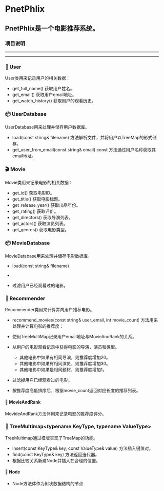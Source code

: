 # PnetPhlix

## PnetPhlix是一个电影推荐系统。

### 项目说明
---

---

### 👨 User
User类用来记录用户的相关数据：
- get_full_name() 获取用户姓名。
- get_email() 获取用户email地址。
- get_watch_history() 获取用户的观看历史。

### 📦 UserDatabase
UserDatabase用来处理并储存用户数据库。
- load(const string& filename) 方法解析文件，并将用户以TreeMap的形式储存。
- get_user_from_email(const string& email) const 方法通过用户名称获取其email地址。

### 🎬 Movie
Movie类用来记录电影的相关数据：
- get_id() 获取电影ID。
- get_title() 获取电影标题。
- get_release_year() 获取出品年份。
- get_rating() 获取评价。
- get_directors() 获取导演列表。
- get_actors() 获取演员列表。
- get_genres() 获取电影类型。

### 📦 MovieDatabase
MovieDatabase用来处理并储存电影数据库。
- load(const string& filename)

-
- 过滤用户已经观看过的电影。

### 👏 Recommender
Recommender类用来计算并向用户推荐电影。
- recommend_movies(const string& user_email, int movie_count) 方法用来处理并计算电影的推荐度：
- 使用TreeMultiMap记录用户email地址与MovieAndRank的关系。

- 从用户的电影观看记录中获得电影的导演，演员和类型。
  - 其他电影中如果有相同导演，则推荐度增加20。
  - 其他电影中如果有相同演员，则推荐度增加30。
  - 其他电影中如果是相同题材，则推荐度增加1。 
- 过滤掉用户已经观看过的电影。
- 按推荐度高低排序后，根据movie_count返回对应长度的推荐列表。

#### 🌟 MovieAndRank
MovideAndRank方法体用来记录电影的推荐度评分。

### 🌿 TreeMultimap<typename KeyType, typename ValueType>
TreeMultimap通过模版实现了TreeMap的功能。

- insert(const KeyType& key, const ValueType& value) 方法插入键值对。
- find(const KeyType& key) 方法返回迭代器。
- 根据比较关系新建Node并插入在合理的位置。

#### 🧶 Node
- Node方法体作为树状数据结构的节点

